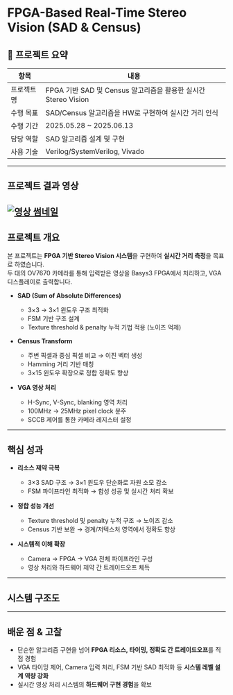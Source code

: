 # FPGA-Based Real-Time Stereo Vision (SAD & Census)

## 📌 프로젝트 요약

| 항목 | 내용 |
|------|------|
| 프로젝트 명 | FPGA 기반 SAD 및 Census 알고리즘을 활용한 실시간 Stereo Vision |
| 수행 목표 | SAD/Census 알고리즘을 HW로 구현하여 실시간 거리 인식 |
| 수행 기간 | 2025.05.28 ~ 2025.06.13 |
| 담당 역할 | SAD 알고리즘 설계 및 구현 |
| 사용 기술 | Verilog/SystemVerilog, Vivado |

---

## 프로젝트 결과 영상

[![영상 썸네일](https://img.youtube.com/vi/93XzrqAUgLQ/hqdefault.jpg)](https://youtu.be/93XzrqAUgLQ)
---


## 프로젝트 개요

본 프로젝트는 **FPGA 기반 Stereo Vision 시스템**을 구현하여 **실시간 거리 측정**을 목표로 하였습니다.  
두 대의 OV7670 카메라를 통해 입력받은 영상을 Basys3 FPGA에서 처리하고, VGA 디스플레이로 출력합니다.  

- **SAD (Sum of Absolute Differences)**  
  - 3×3 → 3×1 윈도우 구조 최적화  
  - FSM 기반 구조 설계  
  - Texture threshold & penalty 누적 기법 적용 (노이즈 억제)

- **Census Transform**  
  - 주변 픽셀과 중심 픽셀 비교 → 이진 벡터 생성  
  - Hamming 거리 기반 매칭  
  - 3×15 윈도우 확장으로 정합 정확도 향상  

- **VGA 영상 처리**  
  - H-Sync, V-Sync, blanking 영역 처리  
  - 100MHz → 25MHz pixel clock 분주  
  - SCCB 제어를 통한 카메라 레지스터 설정  

---

## 핵심 성과

- **리소스 제약 극복**  
  - 3×3 SAD 구조 → 3×1 윈도우 단순화로 자원 소모 감소  
  - FSM 파이프라인 최적화 → 합성 성공 및 실시간 처리 확보  

- **정합 성능 개선**  
  - Texture threshold 및 penalty 누적 구조 → 노이즈 감소  
  - Census 기반 보완 → 경계/저텍스처 영역에서 정확도 향상  

- **시스템적 이해 확장**  
  - Camera → FPGA → VGA 전체 파이프라인 구성  
  - 영상 처리와 하드웨어 제약 간 트레이드오프 체득  


---


## 시스템 구조도


---

## 배운 점 & 고찰

- 단순한 알고리즘 구현을 넘어 **FPGA 리소스, 타이밍, 정확도 간 트레이드오프**를 직접 경험  
- VGA 타이밍 제어, Camera 입력 처리, FSM 기반 SAD 최적화 등 **시스템 레벨 설계 역량 강화**  
- 실시간 영상 처리 시스템의 **하드웨어 구현 경험**을 확보  
